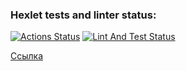 ### Hexlet tests and linter status:
[![Actions Status](https://github.com/4u3o/rails-project-64/actions/workflows/hexlet-check.yml/badge.svg)](https://github.com/4u3o/rails-project-64/actions)
[![Lint And Test Status](https://github.com/4u3o/rails-project-64/actions/workflows/lint-test-check.yml/badge.svg)](https://github.com/4u3o/rails-project-64/actions)

[Ссылка](https://rails-project-64-production-bd9a.up.railway.app/)
